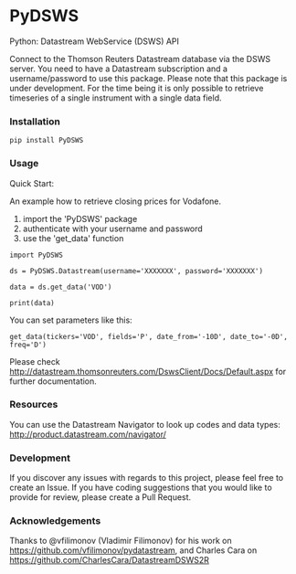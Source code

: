 # PyDSWS
Python: Datastream WebService (DSWS) API

Connect to the Thomson Reuters Datastream database via the DSWS server. You need to have a Datastream subscription and a username/password to use this package. Please note that this package is under development. For the time being it is only possible to retrieve timeseries of a single instrument with a single data field.

### Installation
```
pip install PyDSWS
```

### Usage

Quick Start: 

An example how to retrieve closing prices for Vodafone. 
1) import the 'PyDSWS' package
2) authenticate with your username and password
3) use the 'get_data' function

```
import PyDSWS

ds = PyDSWS.Datastream(username='XXXXXXX', password='XXXXXXX')

data = ds.get_data('VOD')

print(data)
```

You can set parameters like this:
```
get_data(tickers='VOD', fields='P', date_from='-10D', date_to='-0D', freq='D')
```
Please check http://datastream.thomsonreuters.com/DswsClient/Docs/Default.aspx for further documentation.


### Resources
You can use the Datastream Navigator to look up codes and data types: http://product.datastream.com/navigator/

### Development
If you discover any issues with regards to this project, please feel free to create an Issue.
If you have coding suggestions that you would like to provide for review, please create a Pull Request.

### Acknowledgements
Thanks to @vfilimonov (Vladimir Filimonov) for his work on https://github.com/vfilimonov/pydatastream, and Charles Cara on https://github.com/CharlesCara/DatastreamDSWS2R
